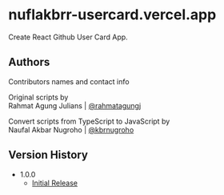 # nuflakbrr-usercard.vercel.app

Create React Github User Card App.

## Authors

Contributors names and contact info

Original scripts by <br />
Rahmat Agung Julians | [@rahmatagungj](https://github.com/rahmatagungj)

Convert scripts from TypeScript to JavaScript by <br />
Naufal Akbar Nugroho | [@kbrnugroho](https://instagram.com/kbrnugroho)

## Version History

- 1.0.0
  - [Initial Release](CHANGELOG.md)
